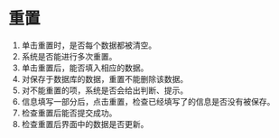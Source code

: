 # 重置
1. 单击重置时，是否每个数据都被清空。
2. 系统是否能进行多次重置。
3. 单击重置后，能否填入相应的数据。
4. 对保存于数据库的数据，重置不能删除该数据。
5. 对不能重置的项，系统是否会给出判断、提示。
6. 信息填写一部分后，点击重置，检查已经填写了的信息是否没有被保存。
7. 检查重置后能否提交成功。
8. 检查重置后界面中的数据是否更新。